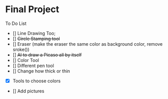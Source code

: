 # Final Project

To Do List
  - [] Line Drawing Too;
  - [] <del> Circle Stamping tool
  - [] Eraser (make the eraser the same color as background color, remove sroke())
  - [] <del> AI to draw a Picaso all by itself
  - [] Color Tool
  - [] Different pen tool
  - [] Change how thick or thin
  - [x] Tools to choose colors
  - [] Add pictures
